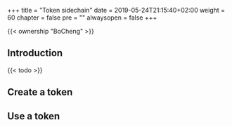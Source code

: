 +++
title = "Token sidechain"
date = 2019-05-24T21:15:40+02:00
weight = 60
chapter = false
pre = ""
alwaysopen = false
+++

{{< ownership "BoCheng" >}}

## Introduction

{{< todo >}}

## Create a token

## Use a token
